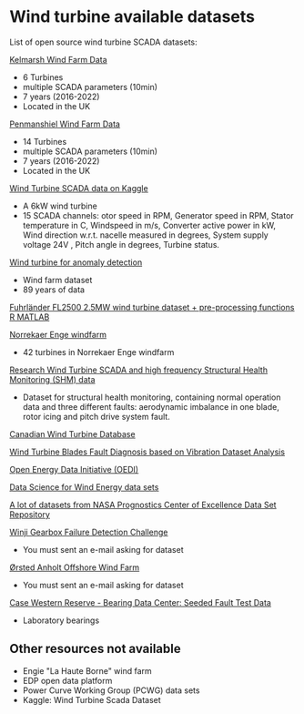 # Wind turbine available datasets
List of open source wind turbine SCADA datasets:

[<ins>Kelmarsh Wind Farm Data</ins>](https://zenodo.org/record/8252025)
- 6 Turbines
- multiple SCADA parameters (10min)
- 7 years (2016-2022)
- Located in the UK

[<ins>Penmanshiel Wind Farm Data</ins>](https://zenodo.org/record/8253010)
- 14 Turbines
- multiple SCADA parameters (10min)
- 7 years (2016-2022)
- Located in the UK

[<ins>Wind Turbine SCADA data on Kaggle](https://www.kaggle.com/datasets/pythonafroz/wind-turbine-scada-data)
- A 6kW wind turbine
- 15 SCADA channels: otor speed in RPM, Generator speed in RPM, Stator temperature in C, Windspeed in m/s, Converter active power in kW, Wind direction w.r.t. nacelle measured in degrees, System supply voltage 24V , Pitch angle in degrees, Turbine status.

[<ins>Wind turbine for anomaly detection](https://zenodo.org/records/10958775)
- Wind farm dataset
- 89 years of data

[<ins>Fuhrländer FL2500 2.5MW wind turbine dataset + pre-processing functions R MATLAB](https://github.com/alecuba16/fuhrlander)
  
[<ins>Norrekaer Enge windfarm](https://data.dtu.dk/articles/dataset/SCADA_data_from_Norre_m2_wind_farm/19076756)
- 42 turbines in Norrekaer Enge windfarm

[<ins>Research Wind Turbine SCADA and high frequency Structural Health Monitoring (SHM) data](https://zenodo.org/records/8229750)
- Dataset for structural health monitoring, containing normal operation data and three different faults: aerodynamic imbalance in one blade, rotor icing and pitch drive system fault.

[<ins>Canadian Wind Turbine Database</ins>](https://open.canada.ca/data/en/dataset/79fdad93-9025-49ad-ba16-c26d718cc070)

[<ins>Wind Turbine Blades Fault Diagnosis based on Vibration Dataset Analysis</ins>](https://data.mendeley.com/datasets/5d7vbdp8f7/3)

[<ins>Open Energy Data Initiative (OEDI)</ins>](https://data.openei.org/submissions/738)

[<ins>Data Science for Wind Energy data sets</ins>](https://aml.engr.tamu.edu/book-dswe/dswe-datasets/)

[<ins>A lot of datasets from NASA Prognostics Center of Excellence Data Set Repository</ins>](https://www.nasa.gov/content/prognostics-center-of-excellence-data-set-repository)

[<ins>Winji Gearbox Failure Detection Challenge</ins>](https://www.wedowind.ch/spaces/winji-challenges-space)
- You must sent an e-mail asking for dataset

[<ins>Ørsted Anholt Offshore Wind Farm</ins>](https://orsted.com/en/what-we-do/renewable-energy-solutions/offshore-wind/offshore-wind-data)
- You must sent an e-mail asking for dataset

[<ins>Case Western Reserve - Bearing Data Center: Seeded Fault Test Data</ins>](https://engineering.case.edu/bearingdatacenter)
- Laboratory bearings

## Other resources not available

- Engie "La Haute Borne" wind farm
- EDP open data platform
- Power Curve Working Group (PCWG) data sets
- Kaggle: Wind Turbine Scada Dataset
